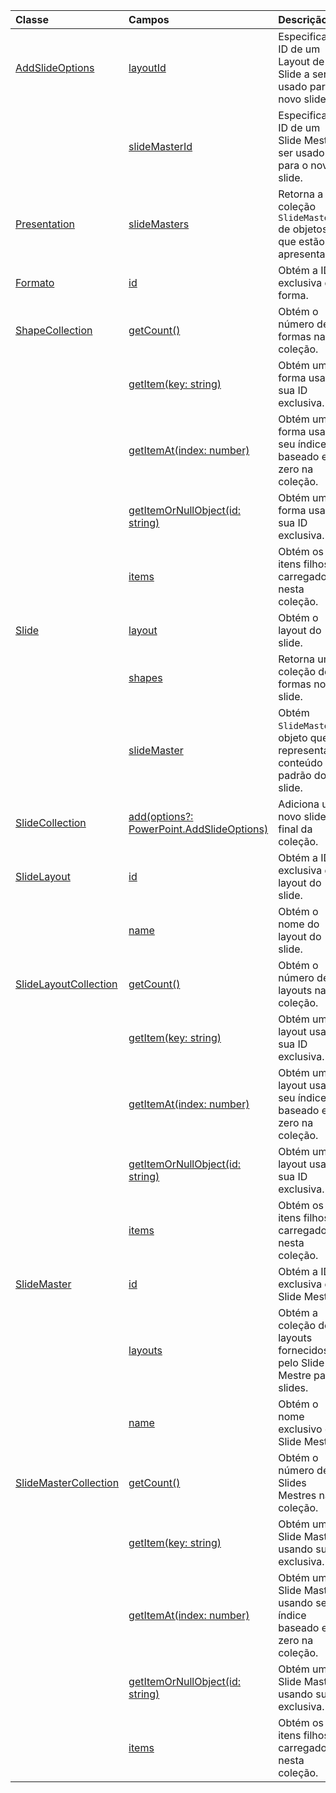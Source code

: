 | Classe | Campos | Descrição |
|:---|:---|:---|
|[AddSlideOptions](/javascript/api/powerpoint/powerpoint.addslideoptions)|[layoutId](/javascript/api/powerpoint/powerpoint.addslideoptions#layoutid)|Especifica a ID de um Layout de Slide a ser usado para o novo slide.|
||[slideMasterId](/javascript/api/powerpoint/powerpoint.addslideoptions#slidemasterid)|Especifica a ID de um Slide Mestre a ser usado para o novo slide.|
|[Presentation](/javascript/api/powerpoint/powerpoint.presentation)|[slideMasters](/javascript/api/powerpoint/powerpoint.presentation#slidemasters)|Retorna a coleção `SlideMaster` de objetos que estão na apresentação.|
|[Formato](/javascript/api/powerpoint/powerpoint.shape)|[id](/javascript/api/powerpoint/powerpoint.shape#id)|Obtém a ID exclusiva da forma.|
|[ShapeCollection](/javascript/api/powerpoint/powerpoint.shapecollection)|[getCount()](/javascript/api/powerpoint/powerpoint.shapecollection#getcount--)|Obtém o número de formas na coleção.|
||[getItem(key: string)](/javascript/api/powerpoint/powerpoint.shapecollection#getitem-key-)|Obtém uma forma usando sua ID exclusiva.|
||[getItemAt(index: number)](/javascript/api/powerpoint/powerpoint.shapecollection#getitemat-index-)|Obtém uma forma usando seu índice baseado em zero na coleção.|
||[getItemOrNullObject(id: string)](/javascript/api/powerpoint/powerpoint.shapecollection#getitemornullobject-id-)|Obtém uma forma usando sua ID exclusiva.|
||[items](/javascript/api/powerpoint/powerpoint.shapecollection#items)|Obtém os itens filhos carregados nesta coleção.|
|[Slide](/javascript/api/powerpoint/powerpoint.slide)|[layout](/javascript/api/powerpoint/powerpoint.slide#layout)|Obtém o layout do slide.|
||[shapes](/javascript/api/powerpoint/powerpoint.slide#shapes)|Retorna uma coleção de formas no slide.|
||[slideMaster](/javascript/api/powerpoint/powerpoint.slide#slidemaster)|Obtém `SlideMaster` o objeto que representa o conteúdo padrão do slide.|
|[SlideCollection](/javascript/api/powerpoint/powerpoint.slidecollection)|[add(options?: PowerPoint.AddSlideOptions)](/javascript/api/powerpoint/powerpoint.slidecollection#add-options-)|Adiciona um novo slide no final da coleção.|
|[SlideLayout](/javascript/api/powerpoint/powerpoint.slidelayout)|[id](/javascript/api/powerpoint/powerpoint.slidelayout#id)|Obtém a ID exclusiva do layout do slide.|
||[name](/javascript/api/powerpoint/powerpoint.slidelayout#name)|Obtém o nome do layout do slide.|
|[SlideLayoutCollection](/javascript/api/powerpoint/powerpoint.slidelayoutcollection)|[getCount()](/javascript/api/powerpoint/powerpoint.slidelayoutcollection#getcount--)|Obtém o número de layouts na coleção.|
||[getItem(key: string)](/javascript/api/powerpoint/powerpoint.slidelayoutcollection#getitem-key-)|Obtém um layout usando sua ID exclusiva.|
||[getItemAt(index: number)](/javascript/api/powerpoint/powerpoint.slidelayoutcollection#getitemat-index-)|Obtém um layout usando seu índice baseado em zero na coleção.|
||[getItemOrNullObject(id: string)](/javascript/api/powerpoint/powerpoint.slidelayoutcollection#getitemornullobject-id-)|Obtém um layout usando sua ID exclusiva.|
||[items](/javascript/api/powerpoint/powerpoint.slidelayoutcollection#items)|Obtém os itens filhos carregados nesta coleção.|
|[SlideMaster](/javascript/api/powerpoint/powerpoint.slidemaster)|[id](/javascript/api/powerpoint/powerpoint.slidemaster#id)|Obtém a ID exclusiva do Slide Mestre.|
||[layouts](/javascript/api/powerpoint/powerpoint.slidemaster#layouts)|Obtém a coleção de layouts fornecidos pelo Slide Mestre para slides.|
||[name](/javascript/api/powerpoint/powerpoint.slidemaster#name)|Obtém o nome exclusivo do Slide Mestre.|
|[SlideMasterCollection](/javascript/api/powerpoint/powerpoint.slidemastercollection)|[getCount()](/javascript/api/powerpoint/powerpoint.slidemastercollection#getcount--)|Obtém o número de Slides Mestres na coleção.|
||[getItem(key: string)](/javascript/api/powerpoint/powerpoint.slidemastercollection#getitem-key-)|Obtém um Slide Master usando sua ID exclusiva.|
||[getItemAt(index: number)](/javascript/api/powerpoint/powerpoint.slidemastercollection#getitemat-index-)|Obtém um Slide Master usando seu índice baseado em zero na coleção.|
||[getItemOrNullObject(id: string)](/javascript/api/powerpoint/powerpoint.slidemastercollection#getitemornullobject-id-)|Obtém um Slide Master usando sua ID exclusiva.|
||[items](/javascript/api/powerpoint/powerpoint.slidemastercollection#items)|Obtém os itens filhos carregados nesta coleção.|
